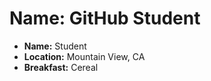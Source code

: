 # Name: GitHub Student

* **Name:** Student
* **Location:** Mountain View, CA
* **Breakfast:** Cereal

